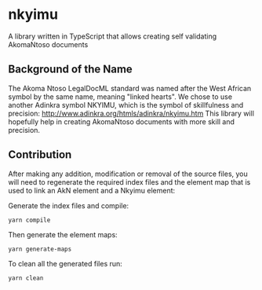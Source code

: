 # nkyimu
A library written in TypeScript that allows creating self validating AkomaNtoso documents


## Background of the Name
The Akoma Ntoso LegalDocML standard was named after the West African symbol by the same name, meaning "linked hearts". We chose to use another Adinkra symbol NKYIMU, which is the symbol of skillfulness and precision: http://www.adinkra.org/htmls/adinkra/nkyimu.htm
This library will hopefully help in creating AkomaNtoso documents with more skill and precision.

## Contribution
After making any addition, modification or removal of the source files, you will need to regenerate the required index files and the element map that is used to link an AkN element and a Nkyimu element:

Generate the index files and compile:

```
yarn compile
```

Then generate the element maps:

```
yarn generate-maps
```

To clean all the generated files run:

```
yarn clean
```

